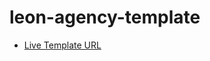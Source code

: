 # leon-agency-template

- [Live Template URL](https://mohamedmohy9192.github.io/leon-agency-template/)
